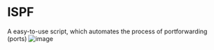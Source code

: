 # ISPF
A easy-to-use script, which automates the process of portforwarding (ports)
![image](https://github.com/user-attachments/assets/39522765-58d7-4951-a4a3-c1062fde5a16)
